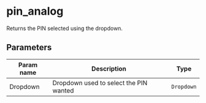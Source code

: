 pin_analog
===========

Returns the PIN selected using the dropdown.

Parameters
----------

| Param name | Description | Type     |
 ------------|-------------|----------
| Dropdown     | Dropdown used to select the PIN wanted | `Dropdown` |